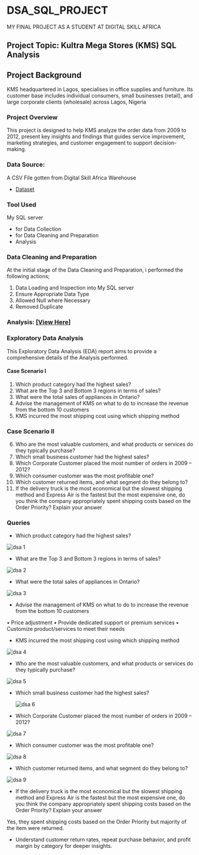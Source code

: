 # DSA_SQL_PROJECT

MY FINAL PROJECT AS A STUDENT AT DIGITAL SKILL AFRICA


## Project Topic: Kultra Mega Stores (KMS) SQL Analysis

## Project Background

KMS headquartered in Lagos, specialises in office supplies and furniture. Its customer base includes individual consumers, small businesses (retail), and large corporate clients (wholesale) across Lagos, Nigeria

### Project Overview
This project is designed to help KMS analyze the order data from 2009 to 2012, present key insights and findings that guides service improvement, marketing strategies, and customer engagement to support decision-making.

### Data Source:
A CSV File gotten from Digital Skill Africa Warehouse
- <a href="https://github.com/Hidaayah-7/DSA_SQL_PROJECT/blob/main/KMS%20Sql%20Case%20Study.csv//">Dataset</a>

### Tool Used
My SQL server 
- for Data Collection 
- for Data Cleaning and Preparation
- Analysis
  

### Data Cleaning and Preparation
At the initial stage of the Data Cleaning and Preparation, i performed the following actions;

1. Data Loading and Inspection into My SQL server
2. Ensure Appropriate Data Type
3. Allowed Null where Necessary
4. Removed Duplicate

### Analysis:  <a href="https://github.com/Hidaayah-7/DSA_SQL_PROJECT/blob/main/dsa%20query.sql">[View Here]</a>


 ### Exploratory Data Analysis
   This Exploratory Data Analysis (EDA) report aims to provide a comprehensive details of the Analysis performed.
   
#### Case Scenario I
1. Which product category had the highest sales?
2. What are the Top 3 and Bottom 3 regions in terms of sales?
3. What were the total sales of appliances in Ontario?
4. Advise the management of KMS on what to do to increase the revenue from the bottom 10 customers
5. KMS incurred the most shipping cost using which shipping method

### Case Scenario II
6. Who are the most valuable customers, and what products or services do they typically purchase?
7. Which small business customer had the highest sales?
8. Which Corporate Customer placed the most number of orders in 2009 – 2012?
9. Which consumer customer was the most profitable one?
10. Which customer returned items, and what segment do they belong to?
11. If the delivery truck is the most economical but the slowest shipping method and Express Air is the fastest but the most expensive one, do you think the company appropriately spent shipping costs based on the Order Priority? Explain your answer


### Queries
-  Which product category had the highest sales?


 ![dsa 1](https://github.com/user-attachments/assets/72680517-c9ac-492f-a704-ed443cd03630)

- What are the Top 3 and Bottom 3 regions in terms of sales?


![dsa 2](https://github.com/user-attachments/assets/edb9a8dd-425a-40f7-8ce3-71b104d90313)

- What were the total sales of appliances in Ontario?


![dsa 3](https://github.com/user-attachments/assets/5098d35a-13ea-4057-8055-f1c65b18bad3)

- Advise the management of KMS on what to do to increase the revenue from the bottom 10 customers


•	Price adjustment
•	Provide dedicated support or premium services
•	Customize product/services to meet their needs

 
- KMS incurred the most shipping cost using which shipping method


![dsa 4](https://github.com/user-attachments/assets/abd6ce26-7acb-4ce8-82d6-b6de0c861578)

- Who are the most valuable customers, and what products or services do they typically purchase?


![dsa 5](https://github.com/user-attachments/assets/bff6692d-6d1e-4d31-b7ae-99fed5b13d5f)

- Which small business customer had the highest sales?

 
  ![dsa 6](https://github.com/user-attachments/assets/6f6928e0-9d03-4bae-8920-ebe9833d65e7)

-  Which Corporate Customer placed the most number of orders in 2009 – 2012?

 
 ![dsa 7](https://github.com/user-attachments/assets/29859277-66d8-40db-a7e9-d73f41b89371)
 
- Which consumer customer was the most profitable one?


![dsa 8](https://github.com/user-attachments/assets/c0c0497a-a3f7-40a4-a46a-afc868146140)

- Which customer returned items, and what segment do they belong to?


 ![dsa 9](https://github.com/user-attachments/assets/b74e0e38-a022-480a-a0bd-bd4d05277ab2)

 
- If the delivery truck is the most economical but the slowest shipping method and
Express Air is the fastest but the most expensive one, do you think the company
appropriately spent shipping costs based on the Order Priority? Explain your answer

Yes, they spent shipping costs based on the Order Priority but majority of the item were returned.

























- Understand customer return rates, repeat purchase behavior, and profit margin by category for deeper insights.
